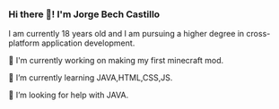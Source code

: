 ### Hi there 👋! I'm Jorge Bech Castillo


I am currently 18 years old and I am pursuing a higher degree in cross-platform application development.

🔭 I'm currently working on making my first minecraft mod.

🌱 I’m currently learning JAVA,HTML,CSS,JS.

🤔 I’m looking for help with JAVA.
